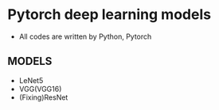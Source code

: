 # Pytorch deep learning models

- All codes are written by Python, Pytorch


## MODELS
- LeNet5
- VGG(VGG16)
- (Fixing)ResNet